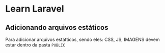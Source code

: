 # Learn Laravel

## Adicionando arquivos estáticos

Para adicionar arquivos estátticos, sendo eles: CSS, JS, IMAGENS devem estar dentro da pasta `PUBLIC`

